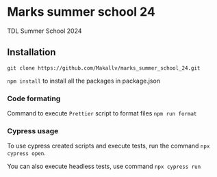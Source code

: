# Marks summer school 24

TDL Summer School 2024

## Installation

`git clone https://github.com/Makallv/marks_summer_school_24.git`

`npm install` to install all the packages in package.json

### Code formating

Command to execute `Prettier` script to format files
`npm run format`

### Cypress usage

To use cypress created scripts and execute tests, run the command `npx cypress open`.

You can also execute headless tests, use command `npx cypress run`
